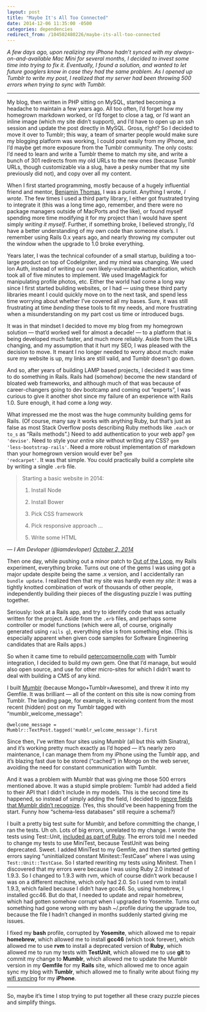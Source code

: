 ```yaml
---
layout: post
title: "Maybe It's All Too Connected"
date: 2014-12-06 11:35:00 -0500
categories: dependencies
redirect_from: /104502480226/maybe-its-all-too-connected
---
```


<em>A few days ago, upon realizing my iPhone hadn’t synced with my always-on-and-available Mac Mini for several months, I decided to invest some time into trying to fix it. Eventually, I found a solution, and wanted to let future googlers know in case they had the same problem. As I opened up Tumblr to write my post, I realized that my server had been throwing 500 errors when trying to sync with Tumblr.</em>

***

My blog, then written in PHP sitting on MySQL, started becoming a headache to maintain a few years ago. All too often, I’d forget how my homegrown markdown worked, or I’d forget to close a tag, or I’d want an inline image (which my site didn’t support), and I’d have to open up an ssh session and update the post directly in MySQL. Gross, right? So I decided to move it over to Tumblr; this way, a team of smarter people would make sure my blogging platform was working, I could post easily from my iPhone, and I’d maybe get more exposure from the Tumblr community. The only costs: I’d need to learn and write a Tumblr theme to match my site, and write a bunch of 301 redirects from my old URLs to the new ones (because Tumblr URLs, though customizable via a slug, have a pesky number that my site previously did not), and copy over all my content.

When I first started programming, mostly because of a hugely influential friend and mentor, <a href="http://bentomas.com">Benjamin Thomas</a>, I was a purist. Anything I wrote, <em>I wrote</em>. The few times I used a third party library, I either got frustrated trying to integrate it (this was a long time ago, remember, and there were no package managers outside of MacPorts and the like), or found myself spending more time modifying it for my project than I would have spent simply <em>writing it myself</em>. Further, if something broke, I believed strongly, I’d have a better understanding of my own code than someone else’s. I remember using Rails 0.x years ago, and nearly throwing my computer out the window when the upgrade to 1.0 broke everything.

Years later, I was the technical cofounder of a small startup, building a too-large product on top of CodeIgniter, and my mind was changing. We used Ion Auth, instead of writing our own likely-vulnerable authentication, which took all of five minutes to implement. We used ImageMagick for manipulating profile photos, etc. Either the world had come a long way since I first started building websites, or I had — using these third party libraries meant I could quickly move on to the next task, and spend less time worrying about whether I’ve covered all my bases. Sure, it was still frustrating at time <em>bending</em> these tools to fit my needs, and more frustrating when a misunderstanding on my part cost us time or introduced bugs.

It was in that mindset I decided to move my blog from my homegrown solution — that’d worked well for almost a decade! — to a platform that is being developed much faster, and much more reliably. Aside from the URLs changing, and my assumption that it hurt my SEO, I was pleased with the decision to move. It meant I no longer needed to worry about much: make sure my website is up, my links are still valid, and Tumblr doesn’t go down.

And so, after years of building LAMP based projects, I decided it was time to do something in Rails. Rails had (somehow) become the new standard of bloated web frameworks, and although much of that was because of career-changers going to dev bootcamp and coming out “experts”, I was curious to give it another shot since my failure of an experience with Rails 1.0. Sure enough, it had come a <em>long way</em>.

What impressed me the most was the huge community building gems for Rails. (Of course, many say it works with anything Ruby, but that’s just as false as most Stack Overflow posts describing Ruby methods like <code>.each</code> or <code>to_s</code> as “Rails methods”.) Need to add authentication to your web app? <code>gem 'devise'</code>. Need to style your <em>entire site</em> without writing any CSS? <code>gem 'less-bootstrap-rails'</code>. Need a more robust implementation of markdown than your homegrown version would ever be? <code>gem 'redcarpet'</code>. It was that simple. You could practically build a complete site by writing a single <code>.erb</code> file.

> Starting a basic website in 2014:
>
> 1. Install Node
> 2. Install Bower
> 3. Pick CSS framework
> 4. Pick responsive approach
> …
>
> 47. Write some HTML

<em>— I Am Devloper (@iamdevloper) <a href="https://twitter.com/iamdevloper/status/517616294909464576">October 2, 2014</a></em>

<script async src="//platform.twitter.com/widgets.js" charset="utf-8"></script>

Then one day, while pushing out a minor patch to <a href="http://ootheloop.com">Out of the Loop</a>, my Rails experiment, everything broke. Turns out one of the gems I was using got a major update despite being the same .x version, and I accidentally ran <code>bundle update</code>. I realized then that my site was hardly even <em>my site</em>: it was a tightly knotted combination of work of thousands of other people, independently building their pieces of the disgusting puzzle I was putting together.

Seriously: look at a Rails app, and try to identify code that was actually written for the project. Aside from the <code>.erb</code> files, and perhaps some controller or model functions (which were all, of course, originally generated using <code>rails g</code>), everything else is from something else. (This is especially apparent when given code samples for Software Engineering candidates that are Rails apps.)

So when it came time to rebuild <a href="http://petercompernolle.com">petercompernolle.com</a> with Tumblr integration, I decided to build my own gem. One that I’d manage, but would also open source, and use for other micro-sites for which I didn’t want to deal with building a CMS of any kind.

I built <a href="http://petercompernolle.com/projects/mumblr">Mumblr</a> (because Mongo+Tumblr=Awesome), and threw it into my Gemfile. It was brilliant — all of the content on this site is now coming from Tumblr. The landing page, for example, is receiving content from the most recent (hidden) post on my Tumblr tagged with “mumblr_welcome_message”:

```
@welcome_message = Mumblr::TextPost.tagged('mumblr_welcome_message').first
```

Since then, I’ve written four sites using Mumblr (all but this with Sinatra), and it’s working pretty much exactly as I’d hoped — it’s nearly zero maintenance, I can manage them from my iPhone using the Tumblr app, and it’s blazing fast due to be stored (“cached”) in Mongo on the web server, avoiding the need for constant communication with Tumblr.

And it was a problem with Mumblr that was giving me those 500 errors mentioned above. It was a stupid simple problem: Tumblr had added a field to their API that I didn’t include in my models. This is the second time its happened, so instead of simply adding the field, I decided to <a href="https://github.com/thelowlypeon/mumblr/commit/da5c90452793586f7259ea7c98d18921bfcfa033">ignore fields that Mumblr didn’t recognize</a>. (Yes, this should’ve been happening from the start. Funny how “schema-less databases” still require a schema?)

I built a pretty big test suite for Mumblr, and before committing the change, I ran the tests. Uh oh. Lots of big errors, unrelated to my change. I wrote the tests using Test::Unit, <a href="http://www.ruby-doc.org/stdlib-2.1.5/libdoc/test/unit/rdoc/Test/Unit.html">included as part of Ruby</a>. The errors told me I needed to change my tests to use MiniTest, because TestUnit was being deprecated. Sweet. I added MiniTest to my Gemfile, and then started getting errors saying “uninitialized constant Minitest::TestCase” where I was using <code>Test::Unit::TestCase</code>. So I started rewriting my tests using Minitest. Then I discovered that my errors were because I was using Ruby 2.0 instead of 1.9.3. So I changed to 1.9.3 with rvm, which of course didn’t work because I was on a different machine, which only had 2.0. So I used rvm to install 1.9.3, which failed because I didn’t have gcc46. So, using homebrew, I installed gcc46. But do that, I needed to update and repair homebrew, which had gotten somehow corrupt when I upgraded to Yosemite. Turns out something had gone wrong with my bash ~/.profile during the upgrade too, because the file I hadn’t changed in months suddenly started giving me issues.

I fixed my <strong>bash</strong> profile, corrupted by <strong>Yosemite</strong>, which allowed me to repair <strong>homebrew</strong>, which allowed me to install <strong>gcc46</strong> (which took forever), which allowed me to use <strong>rvm</strong> to install a deprecated version of <strong>Ruby</strong>, which allowed me to run my tests with <strong>TestUnit</strong>, which allowed me to use <strong>git</strong> to commit my change to <strong>Mumblr</strong>, which allowed me to update the Mumblr version in my <strong>Gemfile</strong> for my <strong>Rails</strong> site, which allowed me to once again sync my blog with <strong>Tumblr</strong>, which allowed me to finally write about fixing my <a href="http://petercompernolle.com/104384206711/itunes-wifi-sync-failing-to-connect">wifi syncing</a> for my <strong>iPhone</strong>.

<hr>So, maybe it’s time I stop trying to put together all these crazy puzzle pieces and simplify things.
